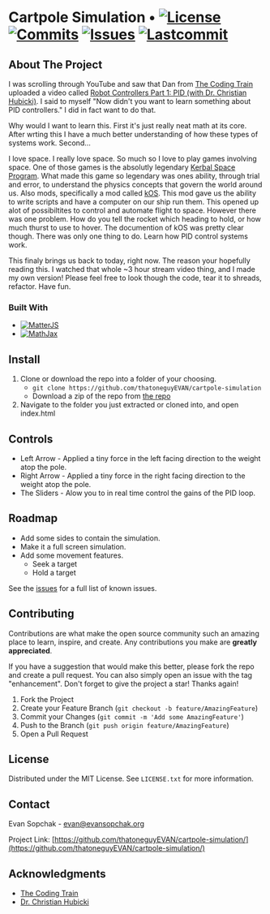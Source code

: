 <a name="readme-top"></a>

# Cartpole Simulation • [![License][License]][License] [![Commits][Commits]][Commits] [![Issues][Issues]][Issues] [![Lastcommit][Lastcommit]][Lastcommit]

<!-- ABOUT THE PROJECT -->
## About The Project

I was scrolling through YouTube and saw that Dan from [The Coding Train](https://www.youtube.com/c/TheCodingTrain) uploaded a video called [Robot Controllers Part 1: PID (with Dr. Christian Hubicki)](https://www.youtube.com/watch?v=fWQWX9-8_sA). I said to myself "Now didn't you want to learn something about PID controllers." I did in fact want to do that.

Why would I want to learn this. First it's just really neat math at its core. After wrting this I have a much better understanding of how these types of systems work. Second...

I love space. I really love space. So much so I love to play games involving space. One of those games is the absolutly legendary [Kerbal Space Program](https://www.kerbalspaceprogram.com). What made this game so legendary was ones ability, through trial and error, to understand the physics concepts that govern the world around us. Also mods, specifically a mod called [kOS](https://ksp-kos.github.io/KOS/). This mod gave us the ability to write scripts and have a computer on our ship run them. This opened up alot of possibiltites to control and automate flight to space. However there was one problem. How do you tell the rocket which heading to hold, or how much thurst to use to hover. The documention of kOS was pretty clear though. There was only one thing to do. Learn how PID control systems work.

This finaly brings us back to today, right now. The reason your hopefully reading this. I watched that whole ~3 hour stream video thing, and I made my own version! Please feel free to look though the code, tear it to shreads, refactor. Have fun.


### Built With

* [![MatterJS][Matter.js]][Matter-url]
* [![MathJax][MathJax.js]][Mathjax-url]

<!-- USAGE EXAMPLES -->
## Install

1. Clone or download the repo into a folder of your choosing.
    * `git clone https://github.com/thatoneguyEVAN/cartpole-simulation`
    * Download a zip of the repo from [the repo](https://github.com/thatoneguyEVAN/cartpole-simulation)
2. Navigate to the folder you just extracted or cloned into, and open index.html

## Controls

* Left Arrow - Applied a tiny force in the left facing direction to the weight atop the pole.
* Right Arrow - Applied a tiny force in the right facing direction to the weight atop the pole.
* The Sliders - Alow you to in real time control the gains of the PID loop.


<!-- ROADMAP -->
## Roadmap

- Add some sides to contain the simulation.
- Make it a full screen simulation.
- Add some movement features.
    - Seek a target
    - Hold a target

See the [issues](https://github.com/thatoneguyEVAN/cartpole-simulation/issues) for a full list of known issues.


<!-- CONTRIBUTING -->
## Contributing

Contributions are what make the open source community such an amazing place to learn, inspire, and create. Any contributions you make are **greatly appreciated**.

If you have a suggestion that would make this better, please fork the repo and create a pull request. You can also simply open an issue with the tag "enhancement".
Don't forget to give the project a star! Thanks again!

1. Fork the Project
2. Create your Feature Branch (`git checkout -b feature/AmazingFeature`)
3. Commit your Changes (`git commit -m 'Add some AmazingFeature'`)
4. Push to the Branch (`git push origin feature/AmazingFeature`)
5. Open a Pull Request


<!-- LICENSE -->
## License

Distributed under the MIT License. See `LICENSE.txt` for more information.


<!-- CONTACT -->
## Contact

Evan Sopchak - evan@evansopchak.org

Project Link: [https://github.com/thatoneguyEVAN/cartpole-simulation/](https://github.com/thatoneguyEVAN/cartpole-simulation/)


<!-- ACKNOWLEDGMENTS -->
## Acknowledgments

* [The Coding Train](https://www.youtube.com/c/TheCodingTrain)
* [Dr. Christian Hubicki](https://twitter.com/chubicki)




<!-- MARKDOWN LINKS & IMAGES -->
<!-- https://www.markdownguide.org/basic-syntax/#reference-style-links -->

[Lastcommit]: https://badgen.net/github/last-commit/thatoneguyEvan/cartpole-simulation
[Issues]: https://badgen.net/github/issues/thatoneguyEvan/cartpole-simulation
[Commits]: https://badgen.net/github/commits/thatoneguyEVAN/cartpole-simulation
[License]: https://badgen.net/github/license/thatoneguyEvan/cartpole-simulation
[Matter.js]: https://badgen.net/badge/Matter.js/0.18.0/green
[MathJax.js]: https://badgen.net/badge/Mathjax/3.2/green
[Matter-url]: https://brm.io/matter-js/
[Mathjax-url]: https://www.mathjax.org
[product-screenshot]: https://i.ibb.co/2M4FHXQ/App-Screenshot.png